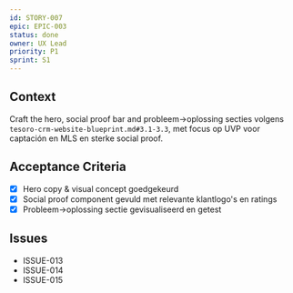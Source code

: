 ```yaml
---
id: STORY-007
epic: EPIC-003
status: done
owner: UX Lead
priority: P1
sprint: S1
---
```


## Context
Craft the hero, social proof bar and probleem→oplossing secties volgens `tesoro-crm-website-blueprint.md#3.1-3.3`, met focus op UVP voor captación en MLS en sterke social proof.

## Acceptance Criteria
- [x] Hero copy & visual concept goedgekeurd
- [x] Social proof component gevuld met relevante klantlogo's en ratings
- [x] Probleem→oplossing sectie gevisualiseerd en getest

## Issues
- ISSUE-013
- ISSUE-014
- ISSUE-015
